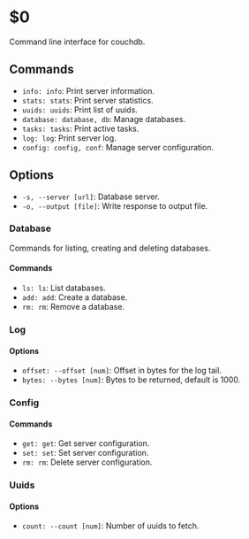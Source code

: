 $0
==

Command line interface for couchdb.

## Commands

* `info: info`: Print server information.
* `stats: stats`: Print server statistics.
* `uuids: uuids`: Print list of uuids.
* `database: database, db`: Manage databases.
* `tasks: tasks`: Print active tasks. 
* `log: log`: Print server log. 
* `config: config, conf`: Manage server configuration.

## Options

* `-s, --server [url]`: Database server.
* `-o, --output [file]`: Write response to output file.

### Database

Commands for listing, creating and deleting databases.

#### Commands

* `ls: ls`: List databases.
* `add: add`: Create a database.
* `rm: rm`: Remove a database.

### Log

#### Options

* `offset: --offset [num]`: Offset in bytes for the log tail. 
* `bytes: --bytes [num]`: Bytes to be returned, default is 1000.

### Config

#### Commands

* `get: get`: Get server configuration.
* `set: set`: Set server configuration.
* `rm: rm`: Delete server configuration.

### Uuids

#### Options

* `count: --count [num]`: Number of uuids to fetch. 
